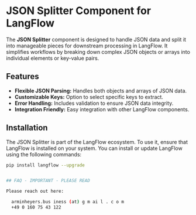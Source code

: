 # JSON Splitter Component for LangFlow

The **JSON Splitter** component is designed to handle JSON data and split it into manageable pieces for downstream processing in LangFlow. It simplifies workflows by breaking down complex JSON objects or arrays into individual elements or key-value pairs.

## Features

- **Flexible JSON Parsing:** Handles both objects and arrays of JSON data.
- **Customizable Keys:** Option to select specific keys to extract.
- **Error Handling:** Includes validation to ensure JSON data integrity.
- **Integration Friendly:** Easy integration with other LangFlow components.

## Installation

The JSON Splitter is part of the LangFlow ecosystem. To use it, ensure that LangFlow is installed on your system. You can install or update LangFlow using the following commands:

```bash
pip install langflow --upgrade


## FAQ - IMPORTANT - PLEASE READ

Please reach out here:

  arminheyers.bus iness (at) g m ai l . c o m
  +49 0 160 75 43 122
